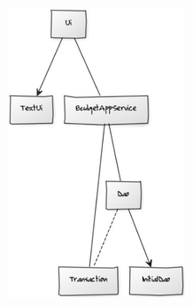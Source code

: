 <img src="https://github.com/nikool/otm-harjoitustyo/blob/master/dokumentointi/luokkakaavio.jpg" width="320">
